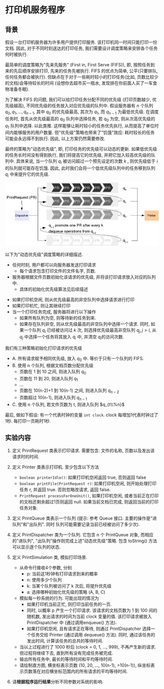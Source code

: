 # 打印机服务程序

## 背景

假设一台打印机服务器为许多用户提供打印服务. 该打印机同一时间只能打印一份文档. 因此, 对于不同时刻送达的打印任务, 我们需要设计调度策略来安排各个任务何时被执行. 

最简单的调度策略为"先来先服务" (First in, First Serve (FIFS)), 即, 按照任务到来的先后顺序安排打印, 先来的任务先被执行. FIFS 的优点为简单, 公平(只要排队, 任何任务都会被执行). 但缺点在于对于一些耗时较小的打印任务(比如, 页数比较少的文档)会等待较长的时间 (设想你去超市买一瓶水, 发现排在你前面人买了一车食物准备冬眠). 

为了解决 FIFS 的问题, 我们可以给打印任务分配不同的优先级 (打印页数越少, 优先级越高), 不同优先级的任务放入对应优先级的队列中.
假设服务器有 $n$ 个队列 $q_0, q_1, ..., q_{n-1}$, 其中 $q_0$ 的优先级最高, 其次为 $q_1$, 而 $q_{n-1}$ 为最低优先级. 
在调度任务时, 首先从优先级最高的 $q_0$ 队列中选择任务, 若 $q_0$ 为空, 则从次高优先级的 $q_1$ 队列中选择. 以此类推. 
这样能够让耗时较小的任务优先执行, 从而提高了单位时间内能够服务的用户数量. 但"优先级"策略也带来了"饥饿"效应: 耗时较长的任务可能会永远得不到执行. 因此, 以上方案仍然需要修改.

最终的策略为"动态优先级", 即, 打印任务的优先级可以动态的更新. 如果低优先级的任务长时间没有得到执行, 
我们将提高它的优先级, 并把它加入较高优先级的队列中. 具体来说, 当一个队列 $q_i$ 被访问超过一个预先设定的次数 $k$ , 
则优先级低于 $i$ 的队列就可能存在饥饿. 因此, 此时我们会将一个低优先级队列中的任务移到队列 $q_i$ 中来提升它的优先级. 

![](images/queue.jpg)

以下为"动态优先级"调度策略的详细描述. 

  * 任何时刻, 用户都可以向服务器发送打印请求
    - 每个请求包含打印文件的文件名字, 页数.
  * 服务器根据文件页数初始化该请求的优先级, 并将该打印请求放入对应的队列中. 
    - 具体的初始化优先级算法见后续描述
  - 如果打印机空闲, 则从优先级最高的非空队列中选择请求进行打印
  - 如果打印机忙, 则让其继续打印
  - 当一个打印任务完成, 服务器将进行以下操作
    - 如果所有队列为空, 则等待新的任务到来. 
    - 如果存在队列非空, 则从优先级最高的非空队列中选择一个请求. 同时, 如果一个队列 $q_i$ 已经被访问过 $k$ 次, 则选择优先级最高非空队列 $q_j, j > i$, 从 $q_j$ 中选择一个任务将其放入 $q_i$ 中, 并清空 $q_i$的访问次数.


我们有三种策略初始化打印请求的优先级

  - A. 所有请求赋予相同优先级, 放入 $q_0$ 中. 等价于只有一个队列的 FIFS.
  - B. 使用 n 个队列, 根据文档页数分配优先级
    - 页数在 1 到 10 之间, 则进入队列 $q_0$
    - 页数在 11 到 20, 则进入队列 $q_1$
    - ...
    - 页数在 10(n-2)+1 到 10(n-1) 之间, 则进入队列 $q_{n-2}$
    - 页数超过 10(n-1), 则进入队列 $q_{n-1}$
  - C. 使用 n 个队列, 若文件页数为 t, 则进入队列 $q_{t\\%n}$

最后, 做如下假设: 有一个代表时钟的变量 `int clock`. clock 每增加1代表时钟过了1秒. 每打印一页耗时1秒.

## 实验内容

1. 定义 PrintRequest 类表示打印请求. 需要包含: 文件的名称, 页数以及发出该请求时的时间.

2. 定义 Printer 类表示打印机. 至少包含以下方法
    - `boolean printerIdle()`: 如果打印机空闲返回 true, 否则返回 false
    - `boolean printFile(PrintRequest r)`: 如果打印机空闲, 则开始处理打印任务 r, 并返回 true. 否则忽略改请求, 返回 false.
    - `PrintRequest processForOneUnit()`, 如果打印机空闲, 或者当前正在打印的文档还剩余超过1页则返回 null. 如果当前文档已完成, 则返回当前的打印任务对象. 

3. 定义 PrintQueue 类表示一个队列 (提示: 参考 Queue 接口. 主要的操作是"进队列"和"出队列". 同时 队列可能需要记录当前已经被访问了多少次).

4. 定义 PrintDispatcher 类为一个队列. 它包含 n 个 PrintQueue 对象, 而相应的"进队列", "出队列"操作则完成上述"动态优先级"策略. 包含 toString() 方法可以显示逐个队列的状态.

5. 定义 PrintSimulation 类, 模拟打印场景. 
    - 从命令行接收4个参数, 分别
        - p: 当前这1秒钟有打印请求到来的概率
        - n: 使用多少个队列
        - k: 当某个队列被访问了 k 次后, 将提升优先级
        - a: 选择哪种初始化优先级的策略 (A, B, C)
    - 模拟每一秒系统的行为. 可能出现的情况为
        - 如果打印机当前正忙, 则打印当前任务的一页.
        - 同时, 以概率 p 产生一个打印请求. 该请求的文档页数为 1 到 100 间的随机数, 发出请求的时间为当前 clock 变量的值. 该打印请求被放入 PrintDispatcher 中 (通过调用enqueue() 方法).
        - 如果打印机空闲, 且有请求正在等待, 则通过 PrintDispatcher 选择一个任务交给 Printer (通过调用 dequeue() 方法). 同时, 通过该任务的发出时间, 计算该任务的总共的等待时间. 
    - 当以上过程进行了 1000 秒后 (clock = 0, 1, ..., 999), 不再产生新的请求. 但过程将继续下去, 直到所有没有完成任务被完成. 
    - 输出所有任务中, 最长的等待时间和平均等待时间. 
    - 请绘制直方图, 横坐标表示页数 (10, 20, ..., 10(n-1), >10(n-1)), 纵坐标表示页数落在对应横坐标范围内的所有请求的平均等待时间.

6. 请**根据程序运行结果**分析不同参数对系统的影响. 

